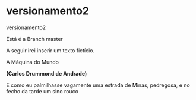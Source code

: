 # versionamento2
versionamento2

Está é a Branch master 

A seguir irei inserir um texto fictício.

A Máquina do Mundo

**(Carlos Drummond de Andrade)**

E como eu palmilhasse vagamente
uma estrada de Minas, pedregosa,
e no fecho da tarde um sino rouco